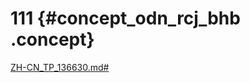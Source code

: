 # 111 {#concept_odn_rcj_bhb .concept}

[ZH-CN\_TP\_136630.md\#](cn.zh-CN/快速入门/隐藏/测试task转concept.md#)


